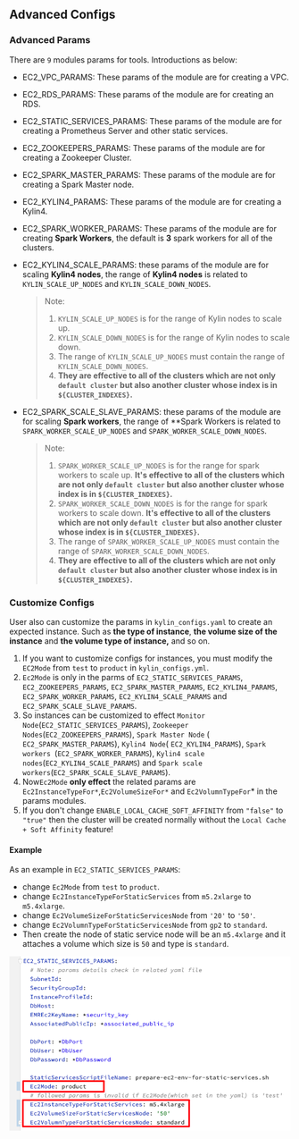 ## Advanced Configs

### Advanced Params

There are `9` modules params for tools.  Introductions as below:

- EC2_VPC_PARAMS: These params of the module are for creating a VPC.

- EC2_RDS_PARAMS: These params of the module are for creating an RDS.

- EC2_STATIC_SERVICES_PARAMS: These params of the module are for creating a Prometheus Server and other static services.

- EC2_ZOOKEEPERS_PARAMS: These params of the module are for creating a Zookeeper Cluster.

- EC2_SPARK_MASTER_PARAMS: These params of the module are for creating a Spark Master node.

- EC2_KYLIN4_PARAMS: These params of the module are for creating a Kylin4.

- EC2_SPARK_WORKER_PARAMS: These params of the module are for creating **Spark Workers**, the default is **3** spark workers for all of the clusters.

- EC2_KYLIN4_SCALE_PARAMS: these params of the module are for scaling **Kylin4 nodes**, the range of **Kylin4 nodes** is related to `KYLIN_SCALE_UP_NODES` and `KYLIN_SCALE_DOWN_NODES`.

  > Note:
  >
  > 1. `KYLIN_SCALE_UP_NODES` is for the range of Kylin nodes to scale up. 
  > 2. `KYLIN_SCALE_DOWN_NODES` is for the range of Kylin nodes to scale down.
  > 3. The range of `KYLIN_SCALE_UP_NODES` must contain the range of `KYLIN_SCALE_DOWN_NODES`.
  > 4. **They are effective to all of the clusters which are not only `default cluster` but also another cluster whose index is in `${CLUSTER_INDEXES}`.**

- EC2_SPARK_SCALE_SLAVE_PARAMS: these params of the module are for scaling **Spark workers**, the range of **Spark Workers is related to `SPARK_WORKER_SCALE_UP_NODES` and `SPARK_WORKER_SCALE_DOWN_NODES`.

  > Note:
  >
  > 1. `SPARK_WORKER_SCALE_UP_NODES` is for the range for spark workers to scale up. **It's effective to all of the clusters which are not only `default cluster` but also another cluster whose index is in `${CLUSTER_INDEXES}`.**
  > 2. `SPARK_WORKER_SCALE_DOWN_NODES` is for the range for spark workers to scale down. **It's effective to all of the clusters which are not only `default cluster` but also another cluster whose index is in `${CLUSTER_INDEXES}`.**
  > 3. The range of `SPARK_WORKER_SCALE_UP_NODES` must contain the range of `SPARK_WORKER_SCALE_DOWN_NODES`.
  > 4. **They are effective to all of the clusters which are not only `default cluster` but also another cluster whose index is in `${CLUSTER_INDEXES}`.**

### Customize Configs

User also can customize the params in `kylin_configs.yaml` to create an expected instance. Such as **the type of instance**, **the volume size of the instance** and **the volume type of instance,** and so on.

1. If you want to customize configs for instances, you must modify the `EC2Mode` from `test` to `product` in `kylin_configs.yml`.
2. `Ec2Mode` is only in the parms of `EC2_STATIC_SERVICES_PARAMS`, `EC2_ZOOKEEPERS_PARAMS`, `EC2_SPARK_MASTER_PARAMS`, `EC2_KYLIN4_PARAMS`, `EC2_SPARK_WORKER_PARAMS`, `EC2_KYLIN4_SCALE_PARAMS` and `EC2_SPARK_SCALE_SLAVE_PARAMS`.
3. So instances can be customized to effect `Monitor Node`(`EC2_STATIC_SERVICES_PARAMS`), `Zookeeper Nodes`(`EC2_ZOOKEEPERS_PARAMS`), `Spark Master Node` ( `EC2_SPARK_MASTER_PARAMS`), `Kylin4 Node`( `EC2_KYLIN4_PARAMS`), `Spark workers `(`EC2_SPARK_WORKER_PARAMS`), `Kylin4 scale nodes`(`EC2_KYLIN4_SCALE_PARAMS`) and `Spark scale workers`(`EC2_SPARK_SCALE_SLAVE_PARAMS`).
4. Now`Ec2Mode` **only effect** the related params are `Ec2InstanceTypeFor*`,`Ec2VolumeSizeFor*`  and `Ec2VolumnTypeFor`* in the params modules.
5. If you don't change `ENABLE_LOCAL_CACHE_SOFT_AFFINITY` from `"false"` to `"true"` then the cluster will be created normally without the `Local Cache + Soft Affinity` feature!

#### Example

As an example in `EC2_STATIC_SERVICES_PARAMS`:

- change `Ec2Mode` from `test` to `product`.
- change `Ec2InstanceTypeForStaticServices`  from `m5.2xlarge` to `m5.4xlarge`.
- change `Ec2VolumeSizeForStaticServicesNode`  from `'20'` to `'50'`.
- change `Ec2VolumnTypeForStaticServicesNode` from `gp2` to `standard`.
- Then create the node of static service node will be an `m5.4xlarge` and it attaches a volume which size is `50` and type is `standard`.

![static service params](../images/staticserviceparam.png)
